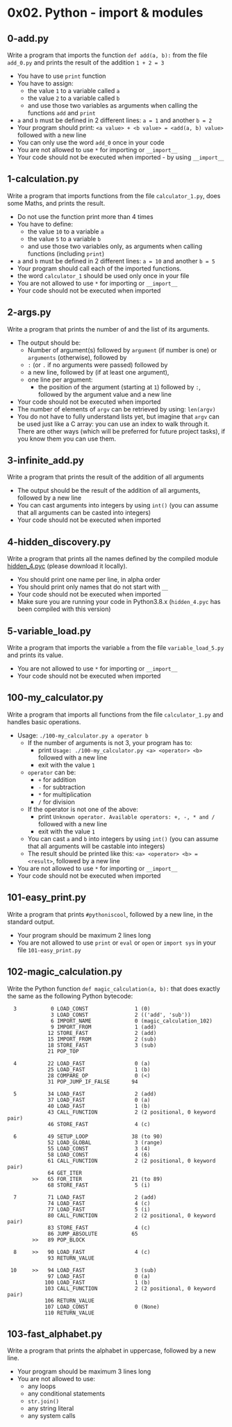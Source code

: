 # 0x02. Python - import & modules

## 0-add.py
Write a program that imports the function `def add(a, b):` from the file `add_0.py` and prints the result of the addition `1 + 2 = 3`
- You have to use `print` function
- You have to assign:
	- the value `1` to a variable called `a`
	- the value `2` to a variable called `b`
	- and use those two variables as arguments when calling the functions `add` and `print`
- `a` and `b` must be defined in 2 different lines: `a = 1` and another `b = 2`
- Your program should print: `<a value> + <b value> = <add(a, b) value>` followed with a new line
- You can only use the word `add_0` once in your code
- You are not allowed to use `*` for importing or `__import__`
- Your code should not be executed when imported - by using `__import__`

## 1-calculation.py
Write a program that imports functions from the file `calculator_1.py`, does some Maths, and prints the result.
- Do not use the function print more than 4 times
- You have to define:
	- the value `10` to a variable `a`
	- the value `5` to a variable `b`
	- and use those two variables only, as arguments when calling functions (including `print`)
- `a` and `b` must be defined in 2 different lines: `a = 10` and another `b = 5`
- Your program should call each of the imported functions.
- the word `calculator_1` should be used only once in your file
- You are not allowed to use `*` for importing or `__import__`
- Your code should not be executed when imported

## 2-args.py
Write a program that prints the number of and the list of its arguments.
- The output should be:
	- Number of argument(s) followed by `argument` (if number is one) or `arguments` (otherwise), followed by
	- `:` (or `.` if no arguments were passed) followed by
	- a new line, followed by (if at least one argument),
	- one line per argument:
		- the position of the argument (starting at `1`) followed by `:`, followed by the argument value and a new line
- Your code should not be executed when imported
- The number of elements of `argv` can be retrieved by using: `len(argv)`
- You do not have to fully understand lists yet, but imagine that `argv` can be used just like a C array: you can use an index to walk through it. There are other ways (which will be preferred for future project tasks), if you know them you can use them.

## 3-infinite_add.py
Write a program that prints the result of the addition of all arguments
- The output should be the result of the addition of all arguments, followed by a new line
- You can cast arguments into integers by using `int()` (you can assume that all arguments can be casted into integers)
- Your code should not be executed when imported

## 4-hidden_discovery.py
Write a program that prints all the names defined by the compiled module [hidden_4.pyc](https://github.com/holbertonschool/0x02.py/raw/master/hidden_4.pyc) (please download it locally).
- You should print one name per line, in alpha order
- You should print only names that do not start with `__`
- Your code should not be executed when imported
- Make sure you are running your code in Python3.8.x (`hidden_4.pyc` has been compiled with this version)

## 5-variable_load.py
Write a program that imports the variable `a` from the file `variable_load_5.py` and prints its value.
- You are not allowed to use `*` for importing or `__import__`
- Your code should not be executed when imported

## 100-my_calculator.py
Write a program that imports all functions from the file `calculator_1.py` and handles basic operations.
- Usage: `./100-my_calculator.py a operator b`
	- If the number of arguments is not 3, your program has to:
		- print `Usage: ./100-my_calculator.py <a> <operator> <b>` followed with a new line
		- exit with the value `1`
	- `operator` can be:
		- `+` for addition
		- `-` for subtraction
		- `*` for multiplication
		- `/` for division
	- If the operator is not one of the above:
		- print `Unknown operator. Available operators: +, -, * and /` followed with a new line
		- exit with the value `1`
	- You can cast `a` and `b` into integers by using `int()` (you can assume that all arguments will be castable into integers)
	- The result should be printed like this: `<a> <operator> <b> = <result>`, followed by a new line
- You are not allowed to use `*` for importing or `__import__`
- Your code should not be executed when imported

## 101-easy_print.py
Write a program that prints `#pythoniscool`, followed by a new line, in the standard output.
- Your program should be maximum 2 lines long
- You are not allowed to use `print` or `eval` or `open` or `import sys` in your file `101-easy_print.py`

## 102-magic_calculation.py
Write the Python function `def magic_calculation(a, b):` that does exactly the same as the following Python bytecode:
```
  3           0 LOAD_CONST               1 (0)
              3 LOAD_CONST               2 (('add', 'sub'))
              6 IMPORT_NAME              0 (magic_calculation_102)
              9 IMPORT_FROM              1 (add)
             12 STORE_FAST               2 (add)
             15 IMPORT_FROM              2 (sub)
             18 STORE_FAST               3 (sub)
             21 POP_TOP

  4          22 LOAD_FAST                0 (a)
             25 LOAD_FAST                1 (b)
             28 COMPARE_OP               0 (<)
             31 POP_JUMP_IF_FALSE       94

  5          34 LOAD_FAST                2 (add)
             37 LOAD_FAST                0 (a)
             40 LOAD_FAST                1 (b)
             43 CALL_FUNCTION            2 (2 positional, 0 keyword pair)
             46 STORE_FAST               4 (c)

  6          49 SETUP_LOOP              38 (to 90)
             52 LOAD_GLOBAL              3 (range)
             55 LOAD_CONST               3 (4)
             58 LOAD_CONST               4 (6)
             61 CALL_FUNCTION            2 (2 positional, 0 keyword pair)
             64 GET_ITER
        >>   65 FOR_ITER                21 (to 89)
             68 STORE_FAST               5 (i)

  7          71 LOAD_FAST                2 (add)
             74 LOAD_FAST                4 (c)
             77 LOAD_FAST                5 (i)
             80 CALL_FUNCTION            2 (2 positional, 0 keyword pair)
             83 STORE_FAST               4 (c)
             86 JUMP_ABSOLUTE           65
        >>   89 POP_BLOCK

  8     >>   90 LOAD_FAST                4 (c)
             93 RETURN_VALUE

 10     >>   94 LOAD_FAST                3 (sub)
             97 LOAD_FAST                0 (a)
            100 LOAD_FAST                1 (b)
            103 CALL_FUNCTION            2 (2 positional, 0 keyword pair)
            106 RETURN_VALUE
            107 LOAD_CONST               0 (None)
            110 RETURN_VALUE
```

## 103-fast_alphabet.py
Write a program that prints the alphabet in uppercase, followed by a new line.
- Your program should be maximum 3 lines long
- You are not allowed to use:
	- any loops
	- any conditional statements
	- `str.join()`
	- any string literal
	- any system calls
